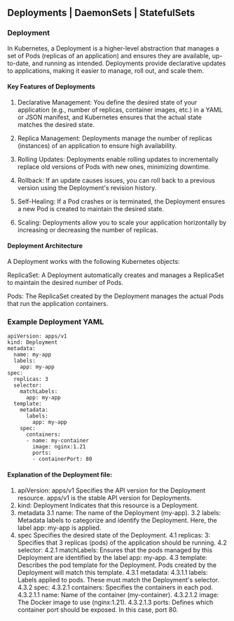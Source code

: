 ## Deployments | DaemonSets | StatefulSets

### Deployment
In Kubernetes, a Deployment is a higher-level abstraction that manages a set of Pods (replicas of an application) and ensures they are available, up-to-date, and running as intended. Deployments provide declarative updates to applications, making it easier to manage, roll out, and scale them.
#### Key Features of Deployments
1. Declarative Management: You define the desired state of your application (e.g., number of replicas, container images, etc.) in a YAML or JSON manifest, and Kubernetes ensures that the actual state matches the desired state.

2. Replica Management: Deployments manage the number of replicas (instances) of an application to ensure high availability.

3. Rolling Updates: Deployments enable rolling updates to incrementally replace old versions of Pods with new ones, minimizing downtime.

4. Rollback: If an update causes issues, you can roll back to a previous version using the Deployment's revision history.

5. Self-Healing: If a Pod crashes or is terminated, the Deployment ensures a new Pod is created to maintain the desired state.

6. Scaling: Deployments allow you to scale your application horizontally by increasing or decreasing the number of replicas.

#### Deployment Architecture
A Deployment works with the following Kubernetes objects:

ReplicaSet: A Deployment automatically creates and manages a ReplicaSet to maintain the desired number of Pods.

Pods: The ReplicaSet created by the Deployment manages the actual Pods that run the application containers.

### Example Deployment YAML
```
apiVersion: apps/v1
kind: Deployment
metadata:
  name: my-app
  labels:
    app: my-app
spec:
  replicas: 3
  selector:
    matchLabels:
      app: my-app
  template:
    metadata:
      labels:
        app: my-app
    spec:
      containers:
      - name: my-container
        image: nginx:1.21
        ports:
        - containerPort: 80
```
#### Explanation of the Deployment file:
1. apiVersion: apps/v1
Specifies the API version for the Deployment resource. apps/v1 is the stable API version for Deployments.
2. kind: Deployment
Indicates that this resource is a Deployment.
3. metadata
  3.1 name: The name of the Deployment (my-app).
  3.2 labels: Metadata labels to categorize and identify the Deployment. Here, the label app: my-app is applied.
4. spec
Specifies the desired state of the Deployment.
  4.1 replicas: 3: Specifies that 3 replicas (pods) of the application should be running.
  4.2 selector:
    4.2.1 matchLabels: Ensures that the pods managed by this Deployment are identified by the label app: my-app.
  4.3 template:
  Describes the pod template for the Deployment. Pods created by the Deployment will match this template.
    4.3.1 metadata:
      4.3.1.1 labels: Labels applied to pods. These must match the Deployment's selector.
    4.3.2 spec:
      4.3.2.1 containers: Specifies the containers in each pod.
         4.3.2.1.1 name: Name of the container (my-container).
         4.3.2.1.2 image: The Docker image to use (nginx:1.21).
         4.3.2.1.3 ports: Defines which container port should be exposed. In this case, port 80.
